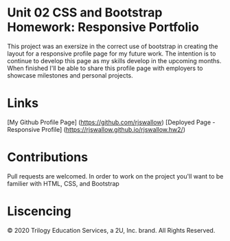 # Unit 02 CSS and Bootstrap Homework: Responsive Portfolio

This project was an exersize in the correct use of bootstrap in creating the layout for a responsive profile page for my future work. The intention is to continue to develop this page as my skills develop in the upcoming months. When finished I'll be able to share this profile page with employers to showcase milestones and personal projects. 

# Links

[My Github Profile Page] (https://github.com/rjswallow)
[Deployed Page - Responsive Profile] (https://rjswallow.github.io/rjswallow.hw2/)

# Contributions

Pull requests are welcomed. In order to work on the project you'll want to be familier with HTML, CSS, and Bootstrap


# Liscencing

© 2020 Trilogy Education Services, a 2U, Inc. brand. All Rights Reserved.
